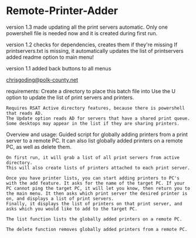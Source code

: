 # Remote-Printer-Adder

version 1.3
	made updating all the print servers automatic. Only one powershell file is needed now and it is created during first run.

version 1.2
	checks for dependencies, creates them if they're missing
	If printservers.txt is missing, it automatically updates the list of printservers
	added readme option to main menu!

version 1.1
	added back buttons to all menus

chrisgoding@polk-county.net

requirements:
	Create a directory to place this batch file into
	Use the U option to update the list of print servers and printers.

	Requires RSAT Active directory features, because there is powershell that reads AD.
	The Update option reads AD for servers that have a shared print queue.
	Some desktops may appear in the list if they are sharing printers.

Overview and usage:
	Guided script for globally adding printers from a print server to a remote PC. It can also list globally added printers on a remote PC, as well as delete them. 

	On first run, it will grab a list of all print servers from active directory.
	This will also create lists of printers attached to each print server.

	Once you have printer lists, you can start adding printers to PC's with the add feature. It asks for the name of the target PC. If your PC cannot ping the target PC, it will let you know, then return you to the main menu. It then asks which print server the desired printer is on, and displays a list of print servers.
	Finally, it displays the list of printers on that print server, and asks which you would like to add to the target PC.

	The list function lists the globally added printers on a remote PC.

	The delete function removes globally added printers from a remote PC.
